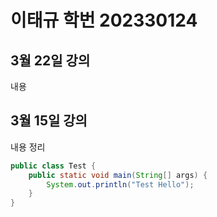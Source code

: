 # 이태규 학번 202330124

## 3월 22일 강의
내용

## 3월 15일 강의
내용 정리

```java
public class Test {
    public static void main(String[] args) {
        System.out.println("Test Hello");
    }
}
```